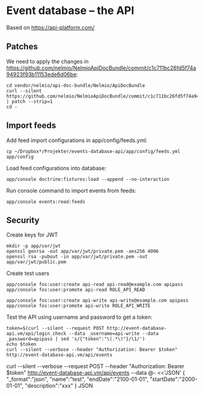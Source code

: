 Event database – the API
========================

Based on https://api-platform.com/

Patches
-------

We need to apply the changes in https://github.com/nelmio/NelmioApiDocBundle/commit/c1c711bc26fd5f74a94923f93b11153ede6d06be:

```
cd vendor/nelmio/api-doc-bundle/Nelmio/ApiDocBundle
curl --silent https://github.com/nelmio/NelmioApiDocBundle/commit/c1c711bc26fd5f74a94923f93b11153ede6d06be.patch | patch --strip=1
cd -
```

Import feeds
------------

Add feed import configurations in app/config/feeds.yml:

```
cp ~/Dropbox*/Projekter/events-database-api/app/config/feeds.yml app/config
```

Load feed configurations into database:

```
app/console doctrine:fixtures:load --append --no-interaction
```

Run console command to import events from feeds:

```
app/console events:read:feeds
```

Security
--------

Create keys for JWT

```
mkdir -p app/var/jwt
openssl genrsa -out app/var/jwt/private.pem -aes256 4096
openssl rsa -pubout -in app/var/jwt/private.pem -out app/var/jwt/public.pem
```

Create test users

```
app/console fos:user:create api-read api-read@example.com apipass
app/console fos:user:promote api-read ROLE_API_READ

app/console fos:user:create api-write api-write@example.com apipass
app/console fos:user:promote api-write ROLE_API_WRITE
```

Test the API using username and password to get a token:

```
token=$(curl --silent --request POST http://event-database-api.vm/api/login_check --data _username=api-write --data _password=apipass | sed 's/{"token":"\(.*\)"}/\1/')
echo $token
curl --silent --verbose --header "Authorization: Bearer $token" http://event-database-api.vm/api/events
```

curl --silent --verbose --request POST --header "Authorization: Bearer $token" http://event-database-api.vm/api/events --data @- <<'JSON'
{
"_format":"json",
"name":"test",
"endDate":"2100-01-01",
"startDate":"2000-01-01",
"description":"xxx"
}
JSON
